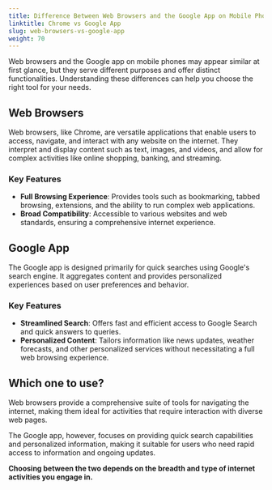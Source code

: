 ```yaml
---
title: Difference Between Web Browsers and the Google App on Mobile Phones
linktitle: Chrome vs Google App
slug: web-browsers-vs-google-app
weight: 70
---
```


Web browsers and the Google app on mobile phones may appear similar at first glance, but they serve different purposes and offer distinct functionalities. Understanding these differences can help you choose the right tool for your needs.

## Web Browsers

Web browsers, like Chrome, are versatile applications that enable users to access, navigate, and interact with any website on the internet. They interpret and display content such as text, images, and videos, and allow for complex activities like online shopping, banking, and streaming.

### Key Features
- **Full Browsing Experience**: Provides tools such as bookmarking, tabbed browsing, extensions, and the ability to run complex web applications.
- **Broad Compatibility**: Accessible to various websites and web standards, ensuring a comprehensive internet experience.

## Google App

The Google app is designed primarily for quick searches using Google's search engine. It aggregates content and provides personalized experiences based on user preferences and behavior.

### Key Features
- **Streamlined Search**: Offers fast and efficient access to Google Search and quick answers to queries.
- **Personalized Content**: Tailors information like news updates, weather forecasts, and other personalized services without necessitating a full web browsing experience.

## Which one to use?

Web browsers provide a comprehensive suite of tools for navigating the internet, making them ideal for activities that require interaction with diverse web pages. 

The Google app, however, focuses on providing quick search capabilities and personalized information, making it suitable for users who need rapid access to information and ongoing updates. 

**Choosing between the two depends on the breadth and type of internet activities you engage in.**